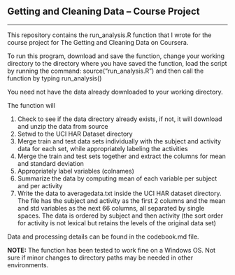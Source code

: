 Getting and Cleaning Data – Course Project
------------------------------------------
------------------------------------------


This repository contains the run_analysis.R function that I wrote for the course project for The Getting and Cleaning Data on Coursera.

To run this program, download and save the function, change your working directory to the directory where you have saved the function, load the script by running the command: source(“run_analysis.R”) and then call the function by typing run_analysis()

You need not have the data already downloaded to your working directory.

The function will
1.	Check to see if the data directory already exists, if not, it will download and unzip the data from source
2.	Setwd to the UCI HAR Dataset directory
3.  Merge train and test data sets individually with the subject and activity data for each set, while appropriately labeling the activities
4.	Merge the train and test sets together and extract the columns for mean and standard deviation
5.	Appropriately label variables (colnames)
6.	Summarize the data by computing mean of each variable per subject and per activity
7.	Write the data to averagedata.txt inside the UCI HAR dataset directory. The file has the subject and activity as the first 2 columns and the mean and std variables as the next 66 columns, all separated by single spaces. The data is ordered by subject and then activity (the sort order for activity is not lexical but retains the levels of the original data set)

Data and processing details can be found in the codebook.md file.

**NOTE:** The function has been tested to work fine on a Windows OS. Not sure if minor changes to directory paths may be needed in other environments.
